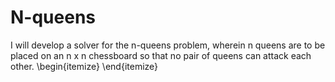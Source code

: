 # N-queens
I will develop a solver for the n-queens problem, wherein n queens are to be placed on an n x n chessboard so that no pair of queens can attack each other.
\begin{itemize}
\end{itemize}
